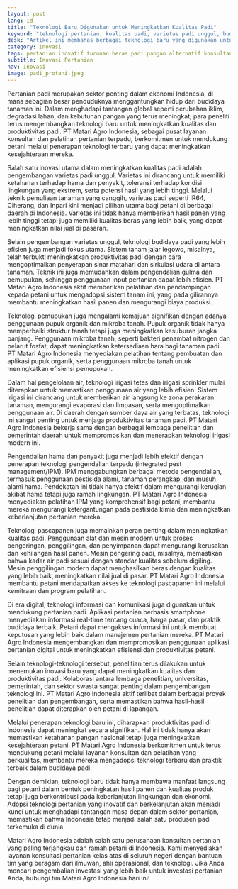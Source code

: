 ```yaml
---
layout: post
lang: id
title: "Teknologi Baru Digunakan untuk Meningkatkan Kualitas Padi"
keyword: "teknologi pertanian, kualitas padi, varietas padi unggul, budidaya padi, produktivitas pertanian, kesejahteraan petani, PT Matari Agro Indonesia"
desk: "Artikel ini membahas berbagai teknologi baru yang digunakan untuk meningkatkan kualitas padi, termasuk varietas padi unggul dan teknik budidaya efisien, yang bertujuan untuk meningkatkan produktivitas dan kesejahteraan petani di Indonesia"
category: Inovasi
tags: pertanian inovatif turunan beras padi pangan alternatif konsultan ketahanan pangan
subtitle: Inovasi Pertanian
nav: Inovasi
image: padi_protani.jpeg
---
```


Pertanian padi merupakan sektor penting dalam ekonomi Indonesia, di mana sebagian besar penduduknya menggantungkan hidup dari budidaya tanaman ini. Dalam menghadapi tantangan global seperti perubahan iklim, degradasi lahan, dan kebutuhan pangan yang terus meningkat, para peneliti terus mengembangkan teknologi baru untuk meningkatkan kualitas dan produktivitas padi. PT Matari Agro Indonesia, sebagai pusat layanan konsultan dan pelatihan pertanian terpadu, berkomitmen untuk mendukung petani melalui penerapan teknologi terbaru yang dapat meningkatkan kesejahteraan mereka.

Salah satu inovasi utama dalam meningkatkan kualitas padi adalah pengembangan varietas padi unggul. Varietas ini dirancang untuk memiliki ketahanan terhadap hama dan penyakit, toleransi terhadap kondisi lingkungan yang ekstrem, serta potensi hasil yang lebih tinggi. Melalui teknik pemuliaan tanaman yang canggih, varietas padi seperti IR64, Ciherang, dan Inpari kini menjadi pilihan utama bagi petani di berbagai daerah di Indonesia. Varietas ini tidak hanya memberikan hasil panen yang lebih tinggi tetapi juga memiliki kualitas beras yang lebih baik, yang dapat meningkatkan nilai jual di pasaran.

Selain pengembangan varietas unggul, teknologi budidaya padi yang lebih efisien juga menjadi fokus utama. Sistem tanam jajar legowo, misalnya, telah terbukti meningkatkan produktivitas padi dengan cara mengoptimalkan penyerapan sinar matahari dan sirkulasi udara di antara tanaman. Teknik ini juga memudahkan dalam pengendalian gulma dan pemupukan, sehingga penggunaan input pertanian dapat lebih efisien. PT Matari Agro Indonesia aktif memberikan pelatihan dan pendampingan kepada petani untuk mengadopsi sistem tanam ini, yang pada gilirannya membantu meningkatkan hasil panen dan mengurangi biaya produksi.

Teknologi pemupukan juga mengalami kemajuan signifikan dengan adanya penggunaan pupuk organik dan mikroba tanah. Pupuk organik tidak hanya memperbaiki struktur tanah tetapi juga meningkatkan kesuburan jangka panjang. Penggunaan mikroba tanah, seperti bakteri penambat nitrogen dan pelarut fosfat, dapat meningkatkan ketersediaan hara bagi tanaman padi. PT Matari Agro Indonesia menyediakan pelatihan tentang pembuatan dan aplikasi pupuk organik, serta penggunaan mikroba tanah untuk meningkatkan efisiensi pemupukan.

Dalam hal pengelolaan air, teknologi irigasi tetes dan irigasi sprinkler mulai diterapkan untuk memastikan penggunaan air yang lebih efisien. Sistem irigasi ini dirancang untuk memberikan air langsung ke zona perakaran tanaman, mengurangi evaporasi dan limpasan, serta mengoptimalkan penggunaan air. Di daerah dengan sumber daya air yang terbatas, teknologi ini sangat penting untuk menjaga produktivitas tanaman padi. PT Matari Agro Indonesia bekerja sama dengan berbagai lembaga penelitian dan pemerintah daerah untuk mempromosikan dan menerapkan teknologi irigasi modern ini.

Pengendalian hama dan penyakit juga menjadi lebih efektif dengan penerapan teknologi pengendalian terpadu (integrated pest management/IPM). IPM menggabungkan berbagai metode pengendalian, termasuk penggunaan pestisida alami, tanaman perangkap, dan musuh alami hama. Pendekatan ini tidak hanya efektif dalam mengurangi kerugian akibat hama tetapi juga ramah lingkungan. PT Matari Agro Indonesia menyediakan pelatihan IPM yang komprehensif bagi petani, membantu mereka mengurangi ketergantungan pada pestisida kimia dan meningkatkan keberlanjutan pertanian mereka.

Teknologi pascapanen juga memainkan peran penting dalam meningkatkan kualitas padi. Penggunaan alat dan mesin modern untuk proses pengeringan, penggilingan, dan penyimpanan dapat mengurangi kerusakan dan kehilangan hasil panen. Mesin pengering padi, misalnya, memastikan bahwa kadar air padi sesuai dengan standar kualitas sebelum digiling. Mesin penggilingan modern dapat menghasilkan beras dengan kualitas yang lebih baik, meningkatkan nilai jual di pasar. PT Matari Agro Indonesia membantu petani mendapatkan akses ke teknologi pascapanen ini melalui kemitraan dan program pelatihan.

Di era digital, teknologi informasi dan komunikasi juga digunakan untuk mendukung pertanian padi. Aplikasi pertanian berbasis smartphone menyediakan informasi real-time tentang cuaca, harga pasar, dan praktik budidaya terbaik. Petani dapat mengakses informasi ini untuk membuat keputusan yang lebih baik dalam manajemen pertanian mereka. PT Matari Agro Indonesia mengembangkan dan mempromosikan penggunaan aplikasi pertanian digital untuk meningkatkan efisiensi dan produktivitas petani.

Selain teknologi-teknologi tersebut, penelitian terus dilakukan untuk menemukan inovasi baru yang dapat meningkatkan kualitas dan produktivitas padi. Kolaborasi antara lembaga penelitian, universitas, pemerintah, dan sektor swasta sangat penting dalam pengembangan teknologi ini. PT Matari Agro Indonesia aktif terlibat dalam berbagai proyek penelitian dan pengembangan, serta memastikan bahwa hasil-hasil penelitian dapat diterapkan oleh petani di lapangan.

Melalui penerapan teknologi baru ini, diharapkan produktivitas padi di Indonesia dapat meningkat secara signifikan. Hal ini tidak hanya akan memastikan ketahanan pangan nasional tetapi juga meningkatkan kesejahteraan petani. PT Matari Agro Indonesia berkomitmen untuk terus mendukung petani melalui layanan konsultan dan pelatihan yang berkualitas, membantu mereka mengadopsi teknologi terbaru dan praktik terbaik dalam budidaya padi.

Dengan demikian, teknologi baru tidak hanya membawa manfaat langsung bagi petani dalam bentuk peningkatan hasil panen dan kualitas produk tetapi juga berkontribusi pada keberlanjutan lingkungan dan ekonomi. Adopsi teknologi pertanian yang inovatif dan berkelanjutan akan menjadi kunci untuk menghadapi tantangan masa depan dalam sektor pertanian, memastikan bahwa Indonesia tetap menjadi salah satu produsen padi terkemuka di dunia.

Matari Agro Indonesia adalah salah satu perusahaan konsultan pertanian yang paling terjangkau dan ramah petani di Indonesia. Kami menyediakan layanan konsultasi pertanian kelas atas di seluruh negeri dengan bantuan tim yang beragam dari ilmuwan, ahli operasional, dan teknologi. Jika Anda mencari pengembalian investasi yang lebih baik untuk investasi pertanian Anda, hubungi tim Matari Agro Indonesia hari ini!

